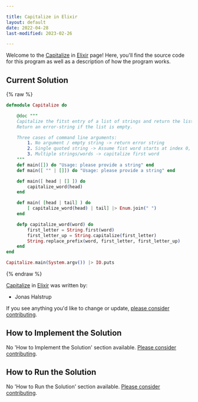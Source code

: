 ```yaml
---

title: Capitalize in Elixir
layout: default
date: 2022-04-28
last-modified: 2023-02-26

---
```


Welcome to the [Capitalize](https://sampleprograms.io/projects/capitalize) in [Elixir](https://sampleprograms.io/languages/elixir) page! Here, you'll find the source code for this program as well as a description of how the program works.

## Current Solution

{% raw %}

```elixir
defmodule Capitalize do

    @doc """
    Capitalize the fitst entry of a list of strings and return the list as a single string.
    Return an error-string if the list is empty.

    Three cases of command line arguments:
        1. No argument / empty string -> return error string
        2. Single quoted string -> Assume fist word starts at index 0, capitalize first letter
        3. Multiple strings/words -> capitalize first word
    """
    def main([]) do "Usage: please provide a string" end
    def main([ "" | []]) do "Usage: please provide a string" end

    def main([ head | [] ]) do
        capitalize_word(head)
    end

    def main( [head | tail] ) do
        [ capitalize_word(head) | tail] |> Enum.join(" ") 
    end

    defp capitalize_word(word) do
        first_letter = String.first(word)
        first_letter_up = String.capitalize(first_letter)
        String.replace_prefix(word, first_letter, first_letter_up)
    end
end

Capitalize.main(System.argv()) |> IO.puts
```

{% endraw %}

[Capitalize](https://sampleprograms.io/projects/capitalize) in [Elixir](https://sampleprograms.io/languages/elixir) was written by:

- Jonas Halstrup

If you see anything you'd like to change or update, [please consider contributing](https://github.com/TheRenegadeCoder/sample-programs).

## How to Implement the Solution

No 'How to Implement the Solution' section available. [Please consider contributing](https://github.com/TheRenegadeCoder/sample-programs-website).

## How to Run the Solution

No 'How to Run the Solution' section available. [Please consider contributing](https://github.com/TheRenegadeCoder/sample-programs-website).